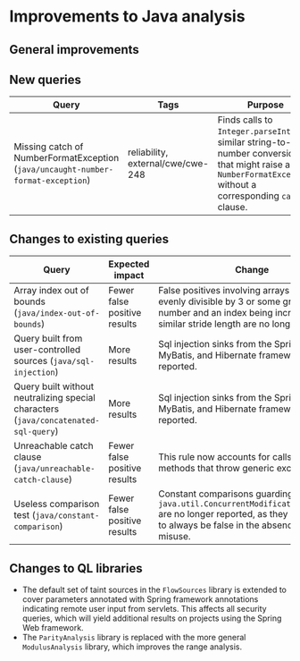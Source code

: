 # Improvements to Java analysis

## General improvements

## New queries

| **Query**                   | **Tags**  | **Purpose**                                                        |
|-----------------------------|-----------|--------------------------------------------------------------------|
| Missing catch of NumberFormatException (`java/uncaught-number-format-exception`) | reliability, external/cwe/cwe-248 | Finds calls to `Integer.parseInt` and similar string-to-number conversions that might raise a `NumberFormatException` without a corresponding `catch`-clause. |

## Changes to existing queries

| **Query**                  | **Expected impact**    | **Change**                                                       |
|----------------------------|------------------------|------------------------------------------------------------------|
| Array index out of bounds (`java/index-out-of-bounds`) | Fewer false positive results | False positives involving arrays with a length evenly divisible by 3 or some greater number and an index being increased with a similar stride length are no longer reported. |
| Query built from user-controlled sources (`java/sql-injection`) | More results | Sql injection sinks from the Spring JDBC, MyBatis, and Hibernate frameworks are now reported. |
| Query built without neutralizing special characters (`java/concatenated-sql-query`) | More results | Sql injection sinks from the Spring JDBC, MyBatis, and Hibernate frameworks are now reported. |
| Unreachable catch clause (`java/unreachable-catch-clause`) | Fewer false positive results | This rule now accounts for calls to generic methods that throw generic exceptions. |
| Useless comparison test (`java/constant-comparison`) | Fewer false positive results | Constant comparisons guarding `java.util.ConcurrentModificationException` are no longer reported, as they are intended to always be false in the absence of API misuse. |

## Changes to QL libraries

* The default set of taint sources in the `FlowSources` library is extended to
  cover parameters annotated with Spring framework annotations indicating
  remote user input from servlets. This affects all security queries, which
  will yield additional results on projects using the Spring Web framework.
* The `ParityAnalysis` library is replaced with the more general `ModulusAnalysis` library, which improves the range analysis.

